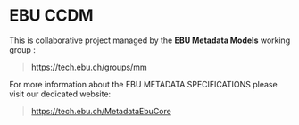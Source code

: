 # EBU CCDM

This is collaborative project managed by the **EBU Metadata Models** working group :
>https://tech.ebu.ch/groups/mm

For more information about the EBU METADATA SPECIFICATIONS please visit our
dedicated website:
>https://tech.ebu.ch/MetadataEbuCore  
